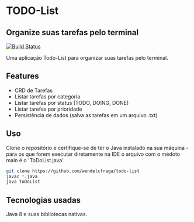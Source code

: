 # TODO-List
## Organize suas tarefas pelo terminal

[![Build Status](https://travis-ci.org/joemccann/dillinger.svg?branch=master)](https://github.com/wendelcfraga/todo-list)

Uma aplicação Todo-List para organizar suas tarefas pelo terminal.

## Features

- CRD de Tarefas
- Listar tarefas por categoria
- Listar tarefas por status (TODO, DOING, DONE)
- Listar tarefas por prioridade
- Persistência de dados (salva as tarefas em um arquivo .txt)

## Uso

Clone o repositório e certifique-se de ter o Java instalado na sua máquina - para os que forem executar diretamente na IDE o arquivo com o médoto main é o 'ToDoList.java'.

```sh
git clone https://github.com/wendelcfraga/todo-list
javac *.java
java ToDoList
```


## Tecnologias usadas

Java 8 e suas bibliotecas nativas.
